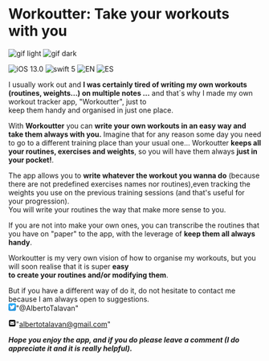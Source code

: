 # Workoutter: Take your workouts with you


![gif light](/Assets/Gif/iPhoneXR-light.gif "iPhone preview LIGHT mode")
![gif dark](/Assets/Gif/iPhoneXR-dark.gif "iPhone preview DARK mode")

![iOS 13.0](https://img.shields.io/badge/iOS-13.0-orange)
![swift 5](https://img.shields.io/badge/Swift-5-red)
![EN](https://img.shields.io/badge/Localizable-es-blue)
![ES](https://img.shields.io/badge/Localizable-en-blue)

I usually work out and **I was certainly  tired of writing my own workouts (routines, weights...)
on multiple notes ...** and that´s why I made my own workout tracker app, "Workoutter", just to  
keep them handy and organised in just one place.

With **Workoutter** you can **write your own workouts in an easy way and take them always with you.** 
Imagine that for any reason some day you need to go to a different training place than your usual one...  Workoutter **keeps all your routines, exercises and weights**, so you will have them always **just in your pocket!**.

The app allows you to **write whatever the workout you wanna do** (because there are not predefined exercises names 
nor routines),even tracking  the weights you use on the previous training sessions (and that's useful for your progression).  
You will write your routines the way that make more sense to you.

If you are not into make your own ones, you can transcribe the routines that you have on "paper" to the app, with the leverage of **keep them all always handy**.

Workoutter is my very own vision of how to organise my workouts, but you will soon realise that it is super **easy  
to create your routines  and/or modifying them**.

But if you have a different way of do it, do not hesitate to contact me because I am always open to suggestions.  
![twitter logo](/Assets/twitter_ios_logo.png)"@AlbertoTalavan"  

![mail logo](/Assets/mail_squared_logo.png)"albertotalavan@gmail.com"  

***Hope you enjoy the app, and if you do please leave a comment (I do appreciate it and it is really helpful).***
